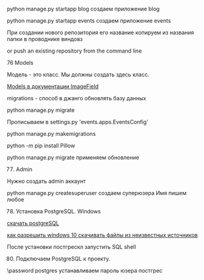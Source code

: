 



python manage.py startapp blog создаем приложение blog

python manage.py startapp events создаем приложение events


При создании нового репозитория его название копируем из названия папки в проводнике виндовз

or push an existing repository from the command line

76 Models 

Модель - это класс. Мы должны создать здесь класс.


[Models в документации ImageField](https://docs.djangoproject.com/en/4.1/ref/models/fields/)

migrations - способ в джанго обновлять базу данных

python manage.py migrate

Прописываем в settings.py 'events.apps.EventsConfig'

python manage.py makemigrations

python -m pip install Pillow

python manage.py migrate применяем обновление

77. Admin

Нужно создать admin аккаунт 

 python manage.py createsuperuser создаем суперюзера
 Имя пишем любое

 78. Установка PostgreSQL. Windows

 [скачать postgreSQL](https://www.enterprisedb.com/downloads/postgres-postgresql-downloads)

 [как разрешить windows 10 скачивать файлы из неизвестных источников](https://www.youtube.com/watch?v=8mdWNF7jkDA)

 После установки постгрескл запустить SQL shell

 80. Подключаем PostgreSQL к проекту.

 \password postgres устанавливаем пароль юзера постгрес










